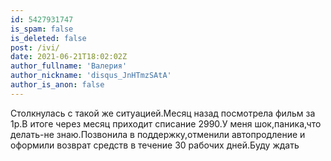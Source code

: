 ```yaml
---
id: 5427931747
is_spam: false
is_deleted: false
post: /ivi/
date: 2021-06-21T18:02:02Z
author_fullname: 'Валерия'
author_nickname: 'disqus_JnHTmzSAtA'
author_is_anon: false
---
```


<p>Столкнулась с такой же ситуацией.Месяц назад посмотрела фильм за 1р.В итоге через месяц приходит списание 2990.У меня шок,паника,что делать-не знаю.Позвонила в поддержку,отменили автопродление и оформили возврат средств в течение 30 рабочих дней.Буду ждать</p>
